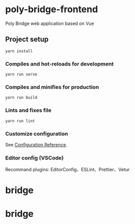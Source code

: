 # poly-bridge-frontend

Poly Bridge web application based on Vue

## Project setup

```
yarn install
```

### Compiles and hot-reloads for development

```
yarn run serve
```

### Compiles and minifies for production

```
yarn run build
```

### Lints and fixes file

```
yarn run lint
```

### Customize configuration

See [Configuration Reference](https://cli.vuejs.org/config/).

### Editor config (VSCode)

Recommand plugins: EditorConfig、ESLint、Prettier、Vetur
# bridge
# bridge
